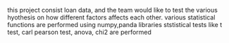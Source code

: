this project consist loan data, and the team would like to test the various hyothesis on how different factors affects each other.
various statistical functions are performed using numpy,panda libraries
ststistical tests like t test, carl pearson test, anova, chi2 are performed
